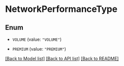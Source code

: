 # NetworkPerformanceType

## Enum


* `VOLUME` (value: `"VOLUME"`)

* `PREMIUM` (value: `"PREMIUM"`)


[[Back to Model list]](../README.md#documentation-for-models) [[Back to API list]](../README.md#documentation-for-api-endpoints) [[Back to README]](../README.md)


